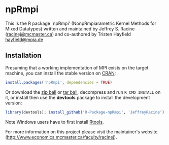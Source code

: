 # npRmpi

This is the R package `npRmpi' (NonpRmpiarametric Kernel Methods for Mixed Datatypes) written and maintained by Jeffrey S. Racine (racinej@mcmaster.ca) and co-authored by Tristen Hayfield <hayfield@mpia.de>

## Installation

Presuming that a working implementation of MPI exists on the target machine, you can install the stable version on [CRAN](http://cran.r-project.org/package=npRmpi):

```r
install.packages('npRmpi', dependencies = TRUE)
```

Or download the [zip ball](https://github.com/JeffreyRacine/R-Package-npRmpi/zipball/master) or [tar ball](https://github.com/JeffreyRacine/R-Package-npRmpi/tarball/master), decompress and run `R CMD INSTALL` on it, or install then use the **devtools** package to install the development version:

```r
library(devtools); install_github('R-Package-npRmpi', 'JeffreyRacine')
```

Note Windows users have to first install [Rtools](http://www.murdoch-sutherland.com/Rtools/).

For more information on this project please visit the maintainer's website (http://www.economics.mcmaster.ca/faculty/racinej).

